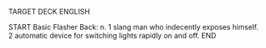 TARGET DECK
ENGLISH

START
Basic
Flasher
Back: n. 1 slang man who indecently exposes himself. 2 automatic device for switching lights rapidly on and off.
END
